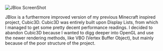 ![JBlox ScreenShot](http://gyazo.com/994cbd95ee30b8fcced8192f44f5a9e0.png)

JBlox is a furthermore improved version of my previous Minecraft inspired project, Cubic3D. Cubic3D was entirely built upon Display Lists, from which I managed to get some pretty decent performance readings. I decided to abandon Cubic3D because I wanted to digg deeper into OpenGL and use the newer rendering methods, like VBO (Vertex Buffer Object), but mainly because of the poor structure of the project.
